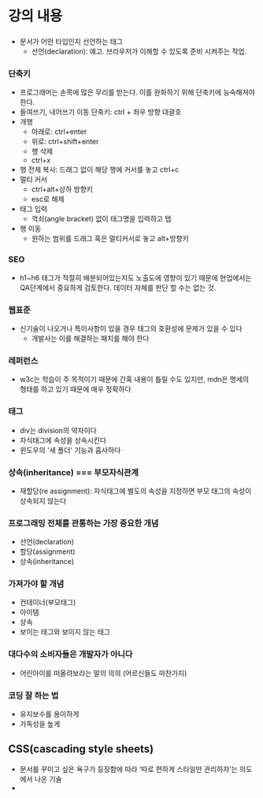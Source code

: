 ﻿# 강의 내용
### <!DOCTYPE html>
- 문서가 어떤 타입인지 선언하는 태그
  - 선언(declaration): 예고. 브라우저가 이해할 수 있도록 준비 시켜주는 작업.

### 단축키 
- 프로그래머는 손목에 많은 무리를 받는다. 이를 완화하기 위해 단축키에 능숙해져야 한다. 
- 들여쓰기, 내어쓰기 이동 단축키: ctrl + 좌우 방향 대괄호
- 개행
  - 아래로: ctrl+enter
  - 위로: ctrl+shift+enter
  - 행 삭제
  - ctrl+x
- 행 전체 복사: 드래그 없이 해당 행에 커서를 놓고 ctrl+c
- 멀티 커서
  - ctrl+alt+상하 방향키
  - esc로 해제
- 태그 입력
  - 꺽쇠(angle bracket) 없이 태그명을 입력하고 탭
- 행 이동		
  - 원하는 범위를 드래그 혹은 멀티커서로 놓고 alt+방향키

### SEO
- h1~h6 태그가 적절히 배분되어있는지도 노출도에 영향이 있기 때문에 현업에서는 QA단계에서 중요하게 검토한다. 데이터 자체를 판단 할 수는 없는 것.

### 웹표준
- 신기술이 나오거나 특이사항이 있을 경우 태그의 호환성에 문제가 있을 수 있다
  - 개발사는 이를 해결하는 패치를 해야 한다

### 레퍼런스
- w3c는 학습이 주 목적이기 때문에 간혹 내용이 틀릴 수도 있지만, mdn은 명세의 형태를 하고 있기 때문에 매우 정확하다

### <div> 태그
- div는 division의 약자이다
- 자식태그에 속성을 상속시킨다
- 윈도우의 '새 폴더' 기능과 흡사하다

### 상속(inheritance) === 부모자식관계
- 재할당(re assignment): 자식태그에 별도의 속성을 지정하면 부모 태그의 속성이 상속되지 않는다

### 프로그래밍 전체를 관통하는 가장 중요한 개념
- 선언(declaration)  
- 할당(assignment)
- 상속(inheritance)

### 가져가야 할 개념
- 컨테이너(부모태그)
- 아이템
- 상속
- 보이는 태그와 보이지 않는 태그

### 대다수의 소비자들은 개발자가 아니다
- 어린아이를 떠올려보라는 말의 의의 (어르신들도 마찬가지)

### 코딩 잘 하는 법
- 유지보수를 용이하게
- 가독성을 높게

## CSS(cascading style sheets)
- 문서를 꾸미고 싶은 욕구가 등장함에 따라 ‘따로 편하게 스타일만 관리하자’는 의도에서 나온 기술
- <style> 이라는 이름으로, ‘<head>의 자식 태그’라는 자리를 만들어 주었다는 내용의 약속(규약).

### 인라인(inline) 방식
- 태그에 특별한 기능을 할당(assignment)하는 방식
- 장점: html에 직접 쓰니까 한 번에 쭉 읽기는 편함
- 단점: 원하는 내용을 찾기는 힘들기 때문에 수정하기가 어렵다

### 내부 스타일 시트 방식(internal style sheet) 방식
- 장점: 변경이 용이하다
- 단점: '지정'이 복잡하다

### 의사 클래스(Pseudo-Classes; 가상 선택자)
```html
<style>
  태그명:nth-child(순서) {
    속성:값;
  }
</style>
```
- 태그명은 띄어쓰기로 구분하여 여러 번 입력될 수 있는데, 이는 특정 자식 태그의 경로를 나타내는 것이다.

### live server
- 프론트엔드 관련하여 높은 점유율을 가진 플러그인
- 계속 저장을 누르지 않아도 편집 내용을 실시간으로 확인 가능하다
- 내부적으로 서버가 돌아가고 있는 것이다

### 오늘의 요점
- 에디터: 단축키(손목을 아끼는 도구)
  - 무수히 많은 단축키가 있기 때문에 원론적으로는 마우스 없이 작업할 수도 있다
- MDN: 자바스크립트를 만든 모질라재단에서 운영하는 공신력 높은 레퍼런스 사이트
- 선언, 할당, 상속
- <div>를 이해한다는 것은 곧 상속을 이해한다는 것이다
- 노는 것과 쉬는 것을 명확하게 구분하자: 금요일은 놀고 일요일은 쉴 것. 월요일에 최상의 컨디션을 만들기.

# 생소했던 키워드
- 컨테이너(container): 같은 타입의 여러 객체를 저장하는 일종의 집합
- 아이템(item): 개별 항목 또는 단위, 특히 목록, 모음 또는 집합의 일부인 항목
  - 장바구니의 항목, 가방의 항목 등과 같이 사물이 논리적으로 독립적일 때 주로 쓰임
- 상속(inheritance): 기존 클래스에서 새 클래스가 생성되는 기능 또는 프로세스
- 프로토콜(protocol): 컴퓨터 내부에서, 또는 컴퓨터 사이에서 데이터의 교환 방식을 정의하는 규칙 체계
- 렌더링(rendering): 서버로부터 HTML 파일을 받아 브라우저에 뿌려주는 과정
- 자료구조(Data Structure): 효율적인 접근 및 수정을 가능케 하는 자료의 조직, 관리, 저장을 의미한다. 여기에는 데이터 값의 모임, 또 데이터 간의 관계, 그리고 데이터에 적용할 수 있는 함수나 명령이 포함된다.
- 호출(callback): 콜백(callback) 또는 콜애프터 함수(call-after function)는 다른 코드의 인수로서 넘겨주는 실행 가능한 코드를 말한다
- QA: Quality Assurance의 약자

# 오늘 한 일
- 현재 나의 상태
  - 지금까지 정리했던 개념들
    - HTML의 구조, 검색엔진 최적화, 외부 미디어 및 플러그인 등 삽입, 웹 호스팅으로 정적 웹사이트 배포
    - CSS의 구조, 박스모델(개발자도구), 그리드, 미디어쿼리, 코드의 재사용(외부 스타일 시트라는 명칭은 몰랐음)
    - 이벤트, 데이터타입, 변수, 상수, 연산자, if-else문, 배열, while문, 함수, 매개변수와 인자, return, 객체
    - 리팩터링
    - CGI, URL query string
    - positional formatting, named placeholder
    - 함수, 모듈, 패키지

- 평소 알고 싶었던 것들
  - 자바스크립트에서 DOM 객체는 어떤 의미인가? DOM Style?
  - 동적 웹페이지를 배포하려면 어떻게 해야 하는가?
  - vscode-server를 사용해보고싶어서 turmux랑 GCP에서 시도해봤는데 하라는 대로 따라해봐도 막혀서 포기했던 경험. 기기 환경에 맞게 능동적으로 대처하려면 어떤 지식이 필요한가?
  - 모바일에서 ‘홈화면에 북마크 추가’가 안 되는 웹사이트가 있는 이유는 무엇인가?

# 앞으로 해야 할 일
- 나는 뭘 만들고싶은가? 
  - 내가 살아오면서 수많은 애플리케이션을 사용하면서 불편했던 경험을 떠올려보자

